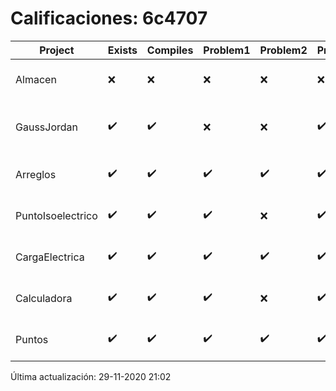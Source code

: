 # Calificaciones: 6c4707
|Project|Exists|Compiles|Problem1|Problem2|Problem3|Extra|Grade|CommitHash|CommitDate|CheckDate|DueDate|Comments|
|-|-|-|-|-|-|-|-|-|-|-|-|-|
|Almacen|❌|❌|❌|❌|❌|❌|5.0|nan|nan|29-11-2020 21:02:41|04-12-2020 21:00:00|No se encontró el archivo en PracticasComputacionI/Almacen/Almacen.cpp|
|GaussJordan|✔️|✔️|❌|❌|✔️|❌|6.0|3e19f8ec792c2d67bacee8cbe68d00fadea99470|29-10-2020 12:57:25|29-10-2020 21:41:31|29-10-2020 21:00:00|No aplica correctamente el método de Gauss-Jordan/No aplica correctamente el método de Gauss-Jordan//No intercambia las filas cuando un pivote es cero|
|Arreglos|✔️|✔️|✔️|✔️|✔️|✔️|10.0|45b38f85840e5b53ec4ee72e01634d9b61052174|22-10-2020 13:58:45|27-10-2020 22:31:26|22-10-2020 21:00:00|///|
|PuntoIsoelectrico|✔️|✔️|✔️|❌|✔️|✔️|10.0|0206e22493653de634dd937fc81be14728c68199|26-11-2020 18:38:14|26-11-2020 21:10:56|26-11-2020 21:00:00|/No evalúa correctamente el punto isoeléctrico de la molécula//|
|CargaElectrica|✔️|✔️|✔️|✔️|✔️|✔️|10.0|f1a87f540adeb78af2130e282612415271218f9f|19-11-2020 01:00:55|19-11-2020 21:10:56|19-11-2020 21:00:00|///|
|Calculadora|✔️|✔️|✔️|❌|✔️|✔️|9.0|390c014d190483021bb31f9e2bb9d2cd4a30f3ac|12-10-2020 15:19:54|15-10-2020 21:24:57|15-10-2020 21:00:00|No implementa la operación multiplicación/No evita la división entre cero|
|Puntos|✔️|✔️|✔️|✔️|✔️|✔️|10.0|81f0e2bc2a8bd7d3c8f8af72ce20c75017e41a97|06-11-2020 23:25:04|07-11-2020 22:08:25|05-11-2020 21:00:00|///|

Última actualización: 29-11-2020 21:02